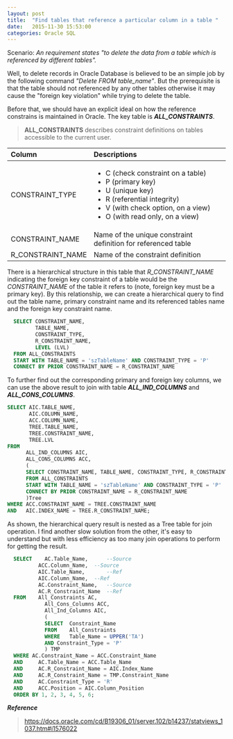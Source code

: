 ```yaml
---
layout: post
title:  "Find tables that reference a particular column in a table "
date:   2015-11-30 15:53:00
categories: Oracle SQL
---
```


Scenario: *An requirement states "to delete the data from a table which is referenced by different tables".*

Well, to delete records in Oracle Database is believed to be an simple job by the following command *"Delete FROM table_name"*. But the prerequisite is that the table should not referenced by any other tables otherwise it may cause the "foreign key violation" while trying to delete the table.

Before that, we should have an explicit ideal on how the reference constrains is maintained in Oracle. The key table is ***ALL_CONSTRAINTS***.

>**ALL_CONSTRAINTS** describes constraint definitions on tables accessible to the current user.

|   Column           |         Descriptions         |
|:-------------------|:-----------------------------|
|  CONSTRAINT_TYPE   | <ul><li>C (check constraint on a table)</li><li>P (primary key)</li><li>U (unique key)</li><li>R (referential integrity)</li><li>V (with check option, on a view)</li><li>O (with read only, on a view)</li></ul>|
|  CONSTRAINT_NAME   | Name of the unique constraint definition for referenced table|
|  R_CONSTRAINT_NAME | Name of the constraint definition                            |

There is a hierarchical structure in this table that *R_CONSTRAINT_NAME* indicating the foreign key constraint of a table would be the *CONSTRAINT_NAME* of the table it refers to (note, foreign key must be a primary key). By this relationship, we can create a hierarchical query to find out the table name, primary constraint name and its referenced tables name and the foreign key constraint name.

```sql
  SELECT CONSTRAINT_NAME,
         TABLE_NAME,
         CONSTRAINT_TYPE,
         R_CONSTRAINT_NAME,
         LEVEL (LVL)
  FROM ALL_CONSTRAINTS
  START WITH TABLE_NAME = 'szTableName' AND CONSTRAINT_TYPE = 'P'
  CONNECT BY PRIOR CONSTRAINT_NAME = R_CONSTRAINT_NAME
```

To further find out the corresponding primary and foreign key columns, we can use the above result to join with table ***ALL_IND_COLUMNS*** and ***ALL_CONS_COLUMNS***.

```sql
SELECT AIC.TABLE_NAME,
       AIC.COLUMN_NAME,
       ACC.COLUMN_NAME,
       TREE.TABLE_NAME,
       TREE.CONSTRAINT_NAME,
       TREE.LVL
FROM
      ALL_IND_COLUMNS AIC,
      ALL_CONS_COLUMNS ACC,
      (
      SELECT CONSTRAINT_NAME, TABLE_NAME, CONSTRAINT_TYPE, R_CONSTRAINT_NAME, LEVEL LVL
      FROM ALL_CONSTRAINTS
      START WITH TABLE_NAME = 'szTableName' AND CONSTRAINT_TYPE = 'P'
      CONNECT BY PRIOR CONSTRAINT_NAME = R_CONSTRAINT_NAME
      )Tree
WHERE ACC.CONSTRAINT_NAME = TREE.CONSTRAINT_NAME
AND   AIC.INDEX_NAME = TREE.R_CONSTRAINT_NAME;
```

As shown, the hierarchical query result is nested as a Tree table for join operation. I find another slow solution from the other, it's easy to understand but with less efficiency as too many join operations to perform for getting the result.

```sql
  SELECT	AC.Table_Name,		--Source
  	      ACC.Column_Name,	--Source
  	      AIC.Table_Name,		--Ref
  	      AIC.Column_Name,	--Ref
  	      AC.Constraint_Name,	--Source
  	      AC.R_Constraint_Name	--Ref
  FROM	  All_Constraints AC,
        	All_Cons_Columns ACC,
        	All_Ind_Columns AIC,
        	(
        	SELECT	Constraint_Name
        	FROM	All_Constraints
        	WHERE	Table_Name = UPPER('TA')
        	AND	Constraint_Type = 'P'
        	) TMP
  WHERE	AC.Constraint_Name = ACC.Constraint_Name
  AND	  AC.Table_Name = ACC.Table_Name
  AND	  AC.R_Constraint_Name = AIC.Index_Name
  AND	  AC.R_Constraint_Name = TMP.Constraint_Name
  AND	  AC.Constraint_Type = 'R'
  AND	  ACC.Position = AIC.Column_Position
  ORDER BY 1, 2, 3, 4, 5, 6;
```

***Reference***
> https://docs.oracle.com/cd/B19306_01/server.102/b14237/statviews_1037.htm#i1576022

